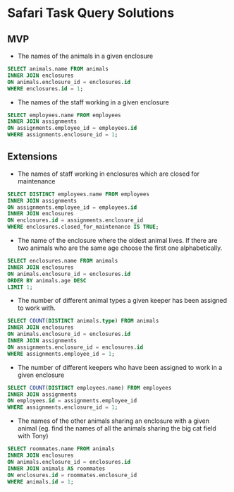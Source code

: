 # Safari Task Query Solutions

## MVP

- The names of the animals in a given enclosure

```sql
SELECT animals.name FROM animals
INNER JOIN enclosures
ON animals.enclosure_id = enclosures.id
WHERE enclosures.id = 1;
```

- The names of the staff working in a given enclosure

```sql
SELECT employees.name FROM employees
INNER JOIN assignments
ON assignments.employee_id = employees.id
WHERE assignments.enclosure_id = 1;
```

## Extensions

- The names of staff working in enclosures which are closed for maintenance

```sql
SELECT DISTINCT employees.name FROM employees
INNER JOIN assignments
ON assignments.employee_id = employees.id
INNER JOIN enclosures
ON enclosures.id = assignments.enclosure_id
WHERE enclosures.closed_for_maintenance IS TRUE;
```

- The name of the enclosure where the oldest animal lives. If there are two animals who are the same age choose the first one alphabetically.

```sql
SELECT enclosures.name FROM animals
INNER JOIN enclosures
ON animals.enclosure_id = enclosures.id
ORDER BY animals.age DESC
LIMIT 1;
```

- The number of different animal types a given keeper has been assigned to work with.

```sql
SELECT COUNT(DISTINCT animals.type) FROM animals
INNER JOIN enclosures
ON animals.enclosure_id = enclosures.id
INNER JOIN assignments
ON assignments.enclosure_id = enclosures.id
WHERE assignments.employee_id = 1;
```

- The number of different keepers who have been assigned to work in a given enclosure

```sql
SELECT COUNT(DISTINCT employees.name) FROM employees
INNER JOIN assignments
ON employees.id = assignments.employee_id
WHERE assignments.enclosure_id = 1;
```

- The names of the other animals sharing an enclosure with a given animal (eg. find the names of all the animals sharing the big cat field with Tony)

```sql
SELECT roommates.name FROM animals
INNER JOIN enclosures
ON animals.enclosure_id = enclosures.id
INNER JOIN animals AS roommates
ON enclosures.id = roommates.enclosure_id
WHERE animals.id = 1;
```